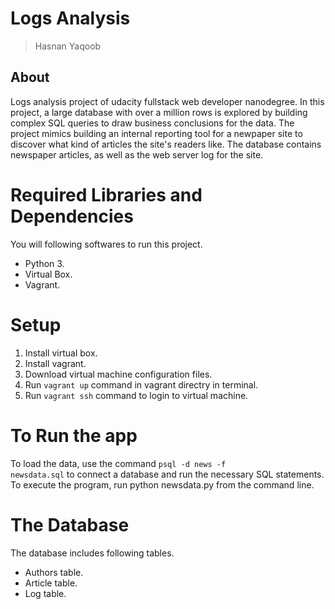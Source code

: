 # Logs Analysis
> Hasnan Yaqoob
## About
Logs analysis project of udacity fullstack web developer nanodegree. In this project, a large database with over a million rows is explored by building complex SQL queries to draw business conclusions for the data. The project mimics building an internal reporting tool for a newpaper site to discover what kind of articles the site's readers like. The database contains newspaper articles, as well as the web server log for the site.
# Required Libraries and Dependencies
You will following softwares to run this project.
* Python 3.
* Virtual Box.
* Vagrant.
# Setup
1. Install virtual box.
2. Install vagrant.
3. Download virtual machine configuration files.
4. Run <code>vagrant up</code> command in vagrant directry in terminal.
5. Run <code>vagrant ssh</code> command to login to virtual machine.
  
# To Run the app 
To load the data, use the command <code>psql -d news -f newsdata.sql</code> to connect a database and run the necessary SQL statements.
To execute the program, run python newsdata.py from the command line.

# The Database
The database includes following tables.
* Authors table.
* Article table.
* Log table.
